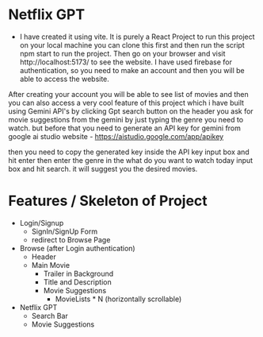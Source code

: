 # Netflix GPT

- I have created it using vite. It is purely a React Project to run this project on your local machine you can clone this first and then run the script npm start to run the project. Then go on your browser and visit http://localhost:5173/ to see the website. I have used firebase for authentication, so you need to make an account and then you will be able to access the website.

After creating your account you will be able to see list of movies and then you can also access a very cool feature of this project which i have built using Gemini API's by clicking Gpt search button on the header you ask for movie suggestions from the gemini by just typing the genre you need to watch. but before that you need to generate an API key for gemini from google ai studio website - https://aistudio.google.com/app/apikey

then you need to copy the generated key inside the API key input box and hit enter then enter the genre in the what do you want to watch today input box and hit search. it will suggest you the desired movies. 


# Features / Skeleton of Project
- Login/Signup 
   - SignIn/SignUp Form
   - redirect to Browse Page
- Browse (after Login authentication)
   - Header
   - Main Movie
      - Trailer in Background
      - Title and Description
      - Movie Suggestions
         - MovieLists * N (horizontally scrollable)
- Netflix GPT
    - Search Bar
    - Movie Suggestions


